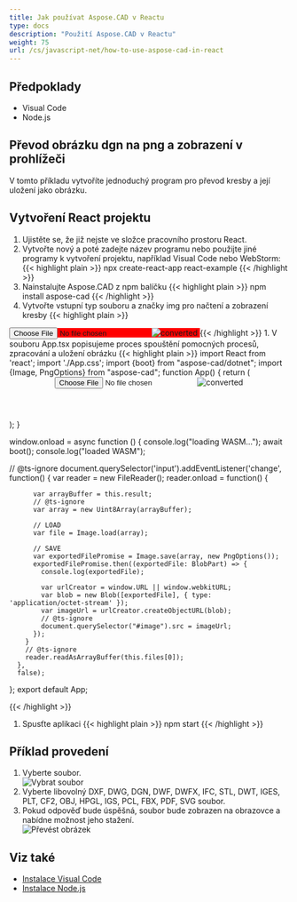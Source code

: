 ```yaml
---
title: Jak používat Aspose.CAD v Reactu
type: docs
description: "Použití Aspose.CAD v Reactu"
weight: 75
url: /cs/javascript-net/how-to-use-aspose-cad-in-react
---
```


## Předpoklady
- Visual Code
- Node.js

## Převod obrázku dgn na png a zobrazení v prohlížeči

V tomto příkladu vytvoříte jednoduchý program pro převod kresby a její uložení jako obrázku.

## Vytvoření React projektu

1. Ujistěte se, že již nejste ve složce pracovního prostoru React.
1. Vytvořte nový a poté zadejte název programu nebo použijte jiné programy k vytvoření projektu, například Visual Code nebo WebStorm:
{{< highlight plain >}}
npx create-react-app react-example
{{< /highlight >}}
1. Nainstalujte Aspose.CAD z npm balíčku
{{< highlight plain >}}
npm install aspose-cad
{{< /highlight >}}
1. Vytvořte vstupní typ souboru a značky img pro načtení a zobrazení kresby
{{< highlight plain >}}
<span style="background-color: red">
  <input id="file" type="file"/>
  <img alt="converted" id="image" />
</span>
{{< /highlight >}}
1. V souboru App.tsx popisujeme proces spouštění pomocných procesů, zpracování a uložení obrázku
{{< highlight plain >}}
import React from 'react';
import './App.css';
import {boot} from "aspose-cad/dotnet";
import {Image, PngOptions} from "aspose-cad";
function App() {
  return (
    <div className="App">
      <header className="App-header">
          <input id="file" type="file"/>
          <img alt="converted" id="image" />
      </header>
    </div>
  );
}

window.onload = async function () {
  console.log("loading WASM...");
  await boot();
  console.log("loaded WASM");

  // @ts-ignore
    document.querySelector('input').addEventListener('change', function() {
        var reader = new FileReader();
        reader.onload = function() {

          var arrayBuffer = this.result;
          // @ts-ignore
          var array = new Uint8Array(arrayBuffer);

          // LOAD
          var file = Image.load(array);

          // SAVE
          var exportedFilePromise = Image.save(array, new PngOptions());
          exportedFilePromise.then((exportedFile: BlobPart) => {
            console.log(exportedFile);

            var urlCreator = window.URL || window.webkitURL;
            var blob = new Blob([exportedFile], { type: 'application/octet-stream' });
            var imageUrl = urlCreator.createObjectURL(blob);
            // @ts-ignore
            document.querySelector("#image").src = imageUrl;
          });
        }
        // @ts-ignore
        reader.readAsArrayBuffer(this.files[0]);
      },
      false);
};
export default App;

{{< /highlight >}}
1. Spusťte aplikaci
{{< highlight plain >}}
npm start
{{< /highlight >}}

## Příklad provedení

1. Vyberte soubor.<br>
![Vybrat soubor](/_assets/javascript-net/react/choose-file.png)<br>
1. Vyberte libovolný DXF, DWG, DGN, DWF, DWFX, IFC, STL, DWT, IGES, PLT, CF2, OBJ, HPGL, IGS, PCL, FBX, PDF, SVG soubor.
1. Pokud odpověď bude úspěšná, soubor bude zobrazen na obrazovce a nabídne možnost jeho stažení.<br>
![Převést obrázek](/_assets/javascript-net/react/convert-image.png)<br>

## Viz také

- [Instalace Visual Code](https://code.visualstudio.com/)
- [Instalace Node.js](https://nodejs.org/cs/)
